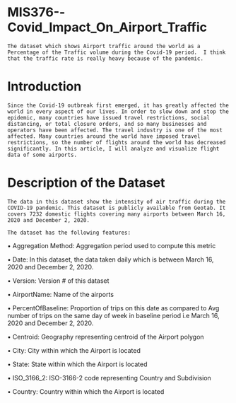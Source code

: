 # MIS376--Covid_Impact_On_Airport_Traffic
    The dataset which shows Airport traffic around the world as a Percentage of the Traffic volume during the Covid-19 period.  I think that the traffic rate is really heavy because of the pandemic.


# Introduction

    Since the Covid-19 outbreak first emerged, it has greatly affected the world in every aspect of our lives. In order to slow down and stop the epidemic, many countries have issued travel restrictions, social distancing, or total closure orders, and so many businesses and operators have been affected. The travel industry is one of the most affected. Many countries around the world have imposed travel restrictions, so the number of flights around the world has decreased significantly. In this article, I will analyze and visualize flight data of some airports.

# Description of the Dataset

    The data in this dataset show the intensity of air traffic during the COVID-19 pandemic. This dataset is publicly available from Geotab. It covers 7232 domestic flights covering many airports between March 16, 2020 and December 2, 2020.
  
    The dataset has the following features:

•	Aggregation Method: Aggregation period used to compute this metric

•	Date:  In this dataset, the data taken daily which is between March 16, 2020 and December 2, 2020.

•	Version:  Version # of this dataset

•	AirportName: Name of the airports 

•	PercentOfBaseline: Proportion of trips on this date as compared to Avg number of trips on the same day of week in baseline period i.e March 16, 2020 and December 2, 2020.

•	Centroid: Geography representing centroid of the Airport polygon

•	City: City within which the Airport is located

•	State: State within which the Airport is located

•	ISO_3166_2: ISO-3166-2 code representing Country and Subdivision

•	Country:  Country within which the Airport is located
